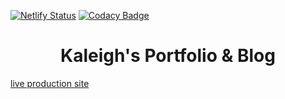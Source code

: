 [![Netlify Status](https://api.netlify.com/api/v1/badges/40a4ea26-e323-49b5-afcc-7945e21915a2/deploy-status)](https://app.netlify.com/sites/ecstatic-banach-93bdc7/deploys) [![Codacy Badge](https://api.codacy.com/project/badge/Grade/7a174286d0c24ffabcc1b7e7a1d0e39d)](https://www.codacy.com?utm_source=github.com&utm_medium=referral&utm_content=klgh/kaleighscruggs&utm_campaign=Badge_Grade)

</p>
<h1 align="center">
  Kaleigh's Portfolio & Blog
</h1>

[live production site](https://kaleighscruggs.com/)
